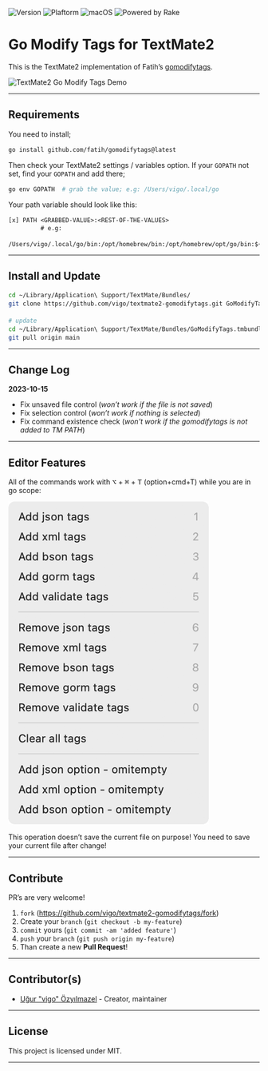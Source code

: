 ![Version](https://img.shields.io/badge/version-0.1.0-orange.svg?style=for-the-badge)
![Plaftorm](https://img.shields.io/badge/platform-TextMate-blue.svg?style=for-the-badge)
![macOS](https://img.shields.io/badge/macos-Ventura-yellow.svg?style=for-the-badge)
![Powered by Rake](https://img.shields.io/badge/powered_by-rake-blue?logo=ruby&style=for-the-badge)

# Go Modify Tags for TextMate2

This is the TextMate2 implementation of Fatih’s [gomodifytags][01].

![TextMate2 Go Modify Tags Demo](screens/tm2-gomodifytags.gif)

---

## Requirements

You need to install;

```bash
go install github.com/fatih/gomodifytags@latest
```

Then check your TextMate2 settings / variables option. If your `GOPATH` not
set, find your `GOPATH` and add there;

```bash
go env GOPATH  # grab the value; e.g: /Users/vigo/.local/go
```

Your path variable should look like this:

    [x] PATH <GRABBED-VALUE>:<REST-OF-THE-VALUES>
             # e.g:
             /Users/vigo/.local/go/bin:/opt/homebrew/bin:/opt/homebrew/opt/go/bin:${PATH} 

---

## Install and Update

```bash
cd ~/Library/Application\ Support/TextMate/Bundles/
git clone https://github.com/vigo/textmate2-gomodifytags.git GoModifyTags.tmbundle

# update
cd ~/Library/Application\ Support/TextMate/Bundles/GoModifyTags.tmbundle
git pull origin main
```

---

## Change Log

**2023-10-15**

- Fix unsaved file control (*won’t work if the file is not saved*)
- Fix selection control (*won’t work if nothing is selected*)
- Fix command existence check (*won’t work if the gomodifytags is not added to TM PATH*)

---

## Editor Features

All of the commands work with <kbd>⌥</kbd> + <kbd>⌘</kbd> + <kbd>T</kbd>
(option+cmd+T) while you are in go scope:

![TextMate2 Go Modify Tags Options](screens/tm2-options.png)

This operation doesn’t save the current file on purpose! You need to save your
current file after change!

---

## Contribute

PR’s are very welcome!

1. `fork` (https://github.com/vigo/textmate2-gomodifytags/fork)
2. Create your `branch` (`git checkout -b my-feature`)
3. `commit` yours (`git commit -am 'added feature'`)
4. `push` your `branch` (`git push origin my-feature`)
5. Than create a new **Pull Request**!

---

## Contributor(s)

- [Uğur "vigo" Özyılmazel][vigo] - Creator, maintainer

---

## License

This project is licensed under MIT.

---

[01]:   https://github.com/fatih/gomodifytags
[vigo]: https://vigo.io
